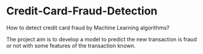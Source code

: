 # Credit-Card-Fraud-Detection

How to detect credit card fraud by Machine Learning algorithms?

 The project aim is to develop a model to predict the new transaction is fraud or not with some features of the transaction known.
